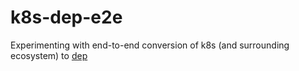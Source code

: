 # k8s-dep-e2e

Experimenting with end-to-end conversion of k8s (and surrounding ecosystem) to [dep](https://github.com/golang/dep)
